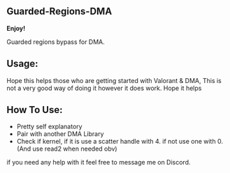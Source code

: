 ## Guarded-Regions-DMA

**Enjoy!**

Guarded regions bypass for DMA.

## Usage:
Hope this helps those who are getting started with Valorant & DMA, This is not a very good way of doing it however it does work. Hope it helps 

## How To Use:

- Pretty self explanatory
- Pair with another DMA Library
- Check if kernel, if it is use a scatter handle with 4. if not use one with 0. (And use read2 when needed obv)

if you need any help with it feel free to message me on Discord.








